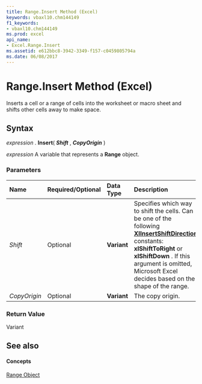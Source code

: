 ```yaml
---
title: Range.Insert Method (Excel)
keywords: vbaxl10.chm144149
f1_keywords:
- vbaxl10.chm144149
ms.prod: excel
api_name:
- Excel.Range.Insert
ms.assetid: e612bbc8-3942-3349-f157-c0459805794a
ms.date: 06/08/2017
---
```



# Range.Insert Method (Excel)

Inserts a cell or a range of cells into the worksheet or macro sheet and shifts other cells away to make space.


## Syntax

 _expression_ . **Insert**( **_Shift_** , **_CopyOrigin_** )

 _expression_ A variable that represents a **Range** object.


### Parameters



|**Name**|**Required/Optional**|**Data Type**|**Description**|
|:-----|:-----|:-----|:-----|
| _Shift_|Optional| **Variant**|Specifies which way to shift the cells. Can be one of the following **[XlInsertShiftDirection](xlinsertshiftdirection-enumeration-excel.md)** constants: **xlShiftToRight** or **xlShiftDown** . If this argument is omitted, Microsoft Excel decides based on the shape of the range.|
| _CopyOrigin_|Optional| **Variant**|The copy origin.|

### Return Value

Variant


## See also


#### Concepts


[Range Object](range-object-excel.md)

